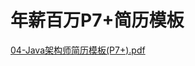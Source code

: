 # 年薪百万P7+简历模板

[04-Java架构师简历模板(P7+).pdf](https://www.yuque.com/attachments/yuque/0/2024/pdf/22811459/1725025109705-e5a0bca9-55fb-443b-b8b5-22f36f68f01b.pdf)

